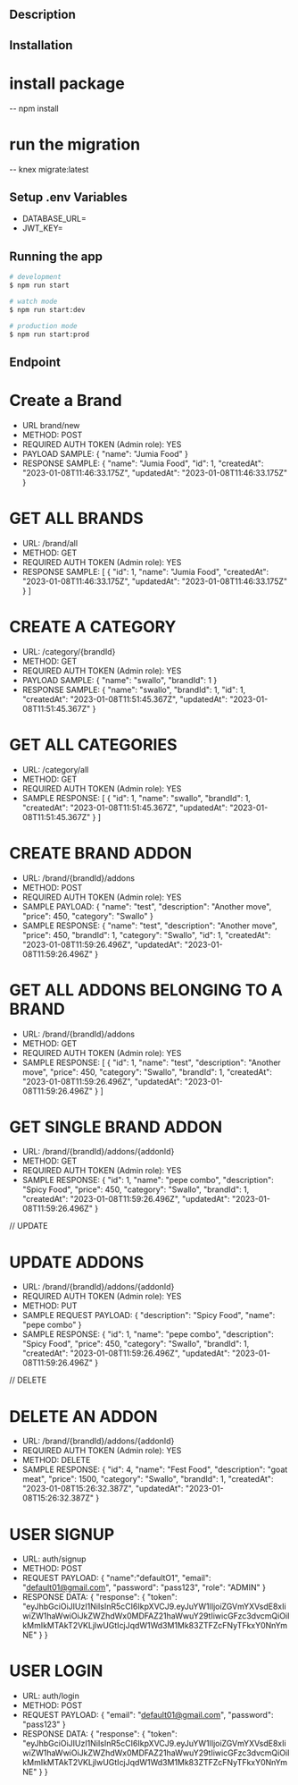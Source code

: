 

## Description

[Live URL]: https://foodcourttest.vercel.app/

## Installation

# install package 
-- npm install

# run the migration
-- knex migrate:latest 



## Setup .env Variables
- DATABASE_URL=
- JWT_KEY=

## Running the app

```bash
# development
$ npm run start

# watch mode
$ npm run start:dev

# production mode
$ npm run start:prod
```



## Endpoint 

# Create a Brand
 - URL brand/new
 - METHOD: POST
 - REQUIRED AUTH TOKEN (Admin role): YES
 - PAYLOAD SAMPLE: {
    "name": "Jumia Food"
    }
- RESPONSE SAMPLE: {
  "name": "Jumia Food",
  "id": 1,
  "createdAt": "2023-01-08T11:46:33.175Z",
  "updatedAt": "2023-01-08T11:46:33.175Z"
}

# GET ALL BRANDS
- URL: /brand/all
- METHOD: GET
- REQUIRED AUTH TOKEN (Admin role): YES
- RESPONSE SAMPLE: [
  {
    "id": 1,
    "name": "Jumia Food",
    "createdAt": "2023-01-08T11:46:33.175Z",
    "updatedAt": "2023-01-08T11:46:33.175Z"
  }
]

# CREATE A CATEGORY
- URL: /category/{brandId}
- METHOD: GET
- REQUIRED AUTH TOKEN (Admin role): YES
- PAYLOAD SAMPLE: {
  "name": "swallo",
  "brandId": 1
}
- RESPONSE SAMPLE: {
  "name": "swallo",
  "brandId": 1,
  "id": 1,
  "createdAt": "2023-01-08T11:51:45.367Z",
  "updatedAt": "2023-01-08T11:51:45.367Z"
}
# GET ALL CATEGORIES
- URL: /category/all
- METHOD: GET
- REQUIRED AUTH TOKEN (Admin role): YES
- SAMPLE RESPONSE: [
  {
    "id": 1,
    "name": "swallo",
    "brandId": 1,
    "createdAt": "2023-01-08T11:51:45.367Z",
    "updatedAt": "2023-01-08T11:51:45.367Z"
  }
]

# CREATE BRAND ADDON
- URL: /brand/{brandId}/addons
- METHOD: POST
- REQUIRED AUTH TOKEN (Admin role): YES
- SAMPLE PAYLOAD: {
  "name": "test",
  "description": "Another move",
  "price": 450,
  "category": "Swallo"
}
- SAMPLE RESPONSE: {
  "name": "test",
  "description": "Another move",
  "price": 450,
  "brandId": 1,
  "category": "Swallo",
  "id": 1,
  "createdAt": "2023-01-08T11:59:26.496Z",
  "updatedAt": "2023-01-08T11:59:26.496Z"
}

# GET ALL ADDONS BELONGING TO A BRAND
- URL:  /brand/{brandId}/addons
- METHOD: GET
- REQUIRED AUTH TOKEN (Admin role): YES
- SAMPLE RESPONSE: [
  {
    "id": 1,
    "name": "test",
    "description": "Another move",
    "price": 450,
    "category": "Swallo",
    "brandId": 1,
    "createdAt": "2023-01-08T11:59:26.496Z",
    "updatedAt": "2023-01-08T11:59:26.496Z"
  }
]

# GET SINGLE BRAND ADDON
- URL: /brand/{brandId}/addons/{addonId}
- METHOD: GET
- REQUIRED AUTH TOKEN (Admin role): YES
- SAMPLE RESPONSE: {
  "id": 1,
  "name": "pepe combo",
  "description": "Spicy Food",
  "price": 450,
  "category": "Swallo",
  "brandId": 1,
  "createdAt": "2023-01-08T11:59:26.496Z",
  "updatedAt": "2023-01-08T11:59:26.496Z"
}

// UPDATE
# UPDATE ADDONS
-  URL: /brand/{brandId}/addons/{addonId}
- REQUIRED AUTH TOKEN (Admin role): YES
- METHOD: PUT
- SAMPLE REQUEST PAYLOAD: {
  "description": "Spicy Food",
  "name": "pepe combo"
}
- SAMPLE RESPONSE: {
  "id": 1,
  "name": "pepe combo",
  "description": "Spicy Food",
  "price": 450,
  "category": "Swallo",
  "brandId": 1,
  "createdAt": "2023-01-08T11:59:26.496Z",
  "updatedAt": "2023-01-08T11:59:26.496Z"
}


// DELETE 

# DELETE AN ADDON
- URL: /brand/{brandId}/addons/{addonId}
- REQUIRED AUTH TOKEN (Admin role): YES
- METHOD: DELETE
- SAMPLE RESPONSE: {
  "id": 4,
  "name": "Fest Food",
  "description": "goat meat",
  "price": 1500,
  "category": "Swallo",
  "brandId": 1,
  "createdAt": "2023-01-08T15:26:32.387Z",
  "updatedAt": "2023-01-08T15:26:32.387Z"
} 

# USER SIGNUP 
- URL: auth/signup
- METHOD: POST
- REQUEST PAYLOAD: {
  "name":"defaultO1",
  "email": "default01@gmail.com",
  "password": "pass123",
  "role": "ADMIN"
}
- RESPONSE DATA: {
  "response": {
    "token": "eyJhbGciOiJIUzI1NiIsInR5cCI6IkpXVCJ9.eyJuYW1lIjoiZGVmYXVsdE8xIiwiZW1haWwiOiJkZWZhdWx0MDFAZ21haWwuY29tIiwicGFzc3dvcmQiOiIkMmIkMTAkT2VKLjlwUGtIcjJqdW1Wd3M1Mk83ZTFZcFNyTFkxY0NnYmNE"
  }
}

# USER LOGIN
- URL: auth/login
- METHOD: POST
- REQUEST PAYLOAD: {
  "email": "default01@gmail.com",
  "password": "pass123"
}
- RESPONSE DATA:  {
  "response": {
    "token": "eyJhbGciOiJIUzI1NiIsInR5cCI6IkpXVCJ9.eyJuYW1lIjoiZGVmYXVsdE8xIiwiZW1haWwiOiJkZWZhdWx0MDFAZ21haWwuY29tIiwicGFzc3dvcmQiOiIkMmIkMTAkT2VKLjlwUGtIcjJqdW1Wd3M1Mk83ZTFZcFNyTFkxY0NnYmNE"
  }
}
